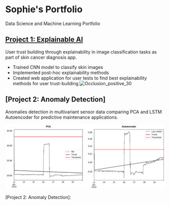 # Sophie's Portfolio
Data Science and Machine Learning Portfolio

## [Project 1: Explainable AI]
User trust building through explainability in image classification tasks as part of skin cancer diagnosis app.
* Trained CNN model to classify skin images
* Implemented post-hoc explainability methods
* Created web application for user tests to find best explainability methods for user trust-building
![Occlusion_positive_30](uploads/7b6786cf9deeb24364bd8180243b7358/Occlusion_positive_30.png)

## [Project 2: Anomaly Detection]
Anomalies detection in multivariant sensor data comparing PCA and LSTM Autoencoder for predictive maintenance applications.

![AD](https://github.com/sophiefuu/Sophie_Portfolio/blob/main/image/Test11.png)

[Project 1: Explainable AI]: https://github.com/sophiefuu/XAI
[Project 2: Anomaly Detection]: 


